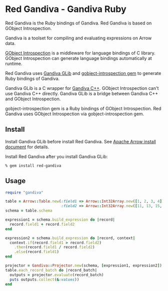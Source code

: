 <!---
  Licensed to the Apache Software Foundation (ASF) under one
  or more contributor license agreements.  See the NOTICE file
  distributed with this work for additional information
  regarding copyright ownership.  The ASF licenses this file
  to you under the Apache License, Version 2.0 (the
  "License"); you may not use this file except in compliance
  with the License.  You may obtain a copy of the License at

    http://www.apache.org/licenses/LICENSE-2.0

  Unless required by applicable law or agreed to in writing,
  software distributed under the License is distributed on an
  "AS IS" BASIS, WITHOUT WARRANTIES OR CONDITIONS OF ANY
  KIND, either express or implied.  See the License for the
  specific language governing permissions and limitations
  under the License.
-->

# Red Gandiva - Gandiva Ruby

Red Gandiva is the Ruby bindings of Gandiva. Red Gandiva is based on GObject Introspection.

Gandiva is a toolset for compiling and evaluating expressions on Arrow data.

[GObject Introspection](https://wiki.gnome.org/action/show/Projects/GObjectIntrospection) is a middleware for language bindings of C library. GObject Introspection can generate language bindings automatically at runtime.

Red Gandiva uses [Gandiva GLib](https://github.com/apache/arrow/tree/master/c_glib/gandiva-glib) and [gobject-introspection gem](https://rubygems.org/gems/gobject-introspection) to generate Ruby bindings of Gandiva.

Gandiva GLib is a C wrapper for [Gandiva C++](https://github.com/apache/arrow/tree/master/cpp/gandiva). GObject Introspection can't use Gandiva C++ directly. Gandiva GLib is a bridge between Gandiva C++ and GObject Introspection.

gobject-introspection gem is a Ruby bindings of GObject Introspection. Red Gandiva uses GObject Introspection via gobject-introspection gem.

## Install

Install Gandiva GLib before install Red Gandiva. See [Apache Arrow install document](https://arrow.apache.org/install/) for details.

Install Red Gandiva after you install Gandiva GLib:

```text
% gem install red-gandiva
```

## Usage

```ruby
require "gandiva"

table = Arrow::Table.new(:field1 => Arrow::Int32Array.new([1, 2, 3, 4]),
                         :field2 => Arrow::Int32Array.new([11, 13, 15, 17]))
schema = table.schema

expression1 = schema.build_expression do |record|
  record.field1 + record.field2
end

expression2 = schema.build_expression do |record, context|
  context.if(record.field1 > record.field2)
    .then(record.field1 / record.field2)
    .else(record.field1)
end

projector = Gandiva::Projector.new(schema, [expression1, expression2])
table.each_record_batch do |record_batch|
  outputs = projector.evaluate(record_batch)
  puts outputs.collect(&:values))
end
```
